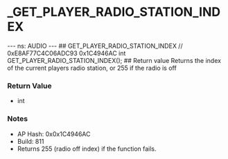 # _GET_PLAYER_RADIO_STATION_INDEX

--- ns: AUDIO --- ## GET_PLAYER_RADIO_STATION_INDEX  // 0xE8AF77C4C06ADC93 0x1C4946AC int GET_PLAYER_RADIO_STATION_INDEX();  ## Return value Returns the index of the current players radio station, or 255 if the radio is off

### Return Value
* int

### Notes
* AP Hash: 0x0x1C4946AC
* Build: 811
* Returns 255 (radio off index) if the function fails.

